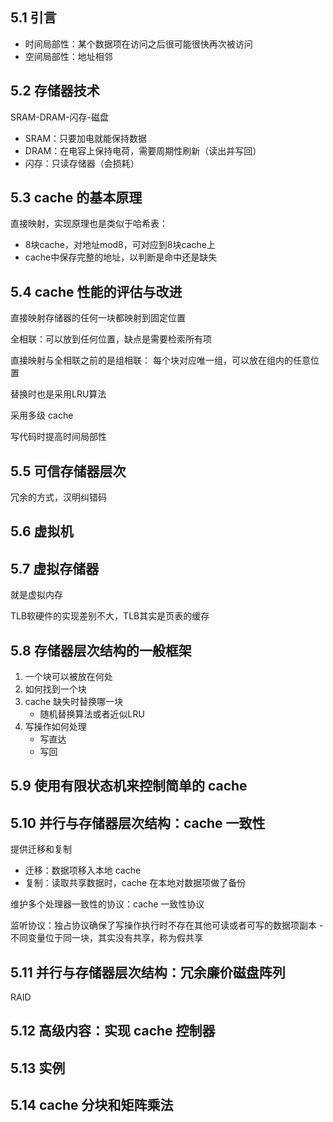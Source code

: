 ## 5.1 引言

- 时间局部性：某个数据项在访问之后很可能很快再次被访问
- 空间局部性：地址相邻

## 5.2 存储器技术

SRAM-DRAM-闪存-磁盘

- SRAM：只要加电就能保持数据
- DRAM：在电容上保持电荷，需要周期性刷新（读出并写回）
- 闪存：只读存储器（会损耗）

## 5.3 cache 的基本原理

直接映射，实现原理也是类似于哈希表：
- 8块cache，对地址mod8，可对应到8块cache上
- cache中保存完整的地址，以判断是命中还是缺失

## 5.4 cache 性能的评估与改进

直接映射存储器的任何一块都映射到固定位置

全相联：可以放到任何位置，缺点是需要检索所有项

直接映射与全相联之前的是组相联：
每个块对应唯一组，可以放在组内的任意位置

替换时也是采用LRU算法

采用多级 cache

写代码时提高时间局部性

## 5.5 可信存储器层次

冗余的方式，汉明纠错码

## 5.6 虚拟机

## 5.7 虚拟存储器

就是虚拟内存

TLB软硬件的实现差别不大，TLB其实是页表的缓存

## 5.8 存储器层次结构的一般框架

1. 一个块可以被放在何处
2. 如何找到一个块
3. cache 缺失时替换哪一块
    - 随机替换算法或者近似LRU
4. 写操作如何处理
    - 写直达
    - 写回

## 5.9 使用有限状态机来控制简单的 cache

## 5.10 并行与存储器层次结构：cache 一致性

提供迁移和复制
- 迁移：数据项移入本地 cache
- 复制：读取共享数据时，cache 在本地对数据项做了备份

维护多个处理器一致性的协议：cache 一致性协议

监听协议：独占协议确保了写操作执行时不存在其他可读或者可写的数据项副本
    - 不同变量位于同一块，其实没有共享，称为假共享

## 5.11 并行与存储器层次结构：冗余廉价磁盘阵列
RAID

## 5.12 高级内容：实现 cache 控制器

## 5.13 实例

## 5.14 cache 分块和矩阵乘法


